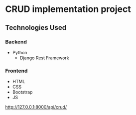 # CRUD implementation project
## Technologies Used
### Backend
* Python
  * Django Rest Framework
### Frontend
* HTML
* CSS
* Bootstrap
* JS

http://127.0.0.1:8000/api/crud/